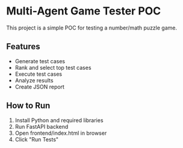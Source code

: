 # Multi-Agent Game Tester POC

This project is a simple POC for testing a number/math puzzle game.

## Features
- Generate test cases
- Rank and select top test cases
- Execute test cases
- Analyze results
- Create JSON report

## How to Run
1. Install Python and required libraries
2. Run FastAPI backend
3. Open frontend/index.html in browser
4. Click "Run Tests"
